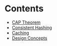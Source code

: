 # Contents

- [CAP Theorem](https://github.com/leosabbir/systemdesign/blob/master/CAP.md)
- [Consistent Hashing](https://github.com/leosabbir/systemdesign/blob/master/ConsistentHashing.md)
- [Caching](https://github.com/leosabbir/systemdesign/blob/master/caching.md)
- [Design Concepts](https://github.com/leosabbir/systemdesign/blob/master/DesignConcepts.md)